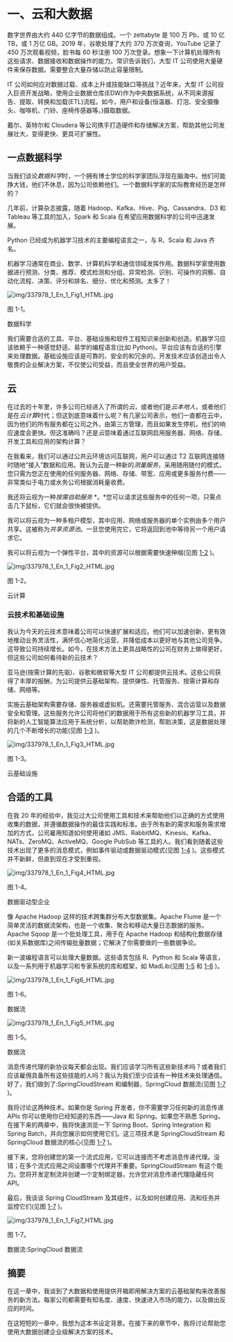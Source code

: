 # 一、云和大数据

数字世界由大约 440 亿字节的数据组成。一个 zettabyte 是 100 万 Pb，或 10 亿 TB，或 1 万亿 GB。2019 年，谷歌处理了大约 370 万次查询，YouTube 记录了 450 万次观看视频，脸书每 60 秒注册 100 万次登录。想象一下计算机处理所有这些请求、数据接收和数据操作的能力。常识告诉我们，大型 IT 公司使用大量硬件来保存数据。需要整合大量存储以防止容量限制。

IT 公司如何应对数据过载、成本上升或技能缺口等挑战？近年来，大型 IT 公司投入巨资开发战略，使用企业数据仓库(EDW)作为中央数据系统，从不同来源报告、提取、转换和加载(ETL)流程。如今，用户和设备(恒温器、灯泡、安全摄像头、咖啡机、门铃、座椅传感器等。)摄取数据。

戴尔、英特尔和 Cloudera 等公司携手打造硬件和存储解决方案，帮助其他公司发展壮大，变得更快、更具可扩展性。

## 一点数据科学

当我们谈论*数据科学*时，一个拥有博士学位的科学家团队浮现在脑海中。他们可能挣大钱，他们不休息，因为公司依赖他们。一个数据科学家的实际教育经历是怎样的？

几年前，计算杂志披露，随着 Hadoop、Kafka、Hive、Pig、Cassandra、D3 和 Tableau 等工具的加入，Spark 和 Scala 在希望应用数据科学的公司中迅速发展。

Python 已经成为机器学习技术的主要编程语言之一，与 R、Scala 和 Java 齐名。

机器学习通常在商业、数学、计算机科学和通信领域发挥作用。数据科学家使用数据进行预测、分类、推荐、模式检测和分组、异常检测、识别、可操作的洞察、自动化流程、决策、评分和排名、细分、优化和预测。太多了！

![img/337978_1_En_1_Fig1_HTML.jpg](img/337978_1_En_1_Fig1_HTML.jpg)

图 1-1。

数据科学

我们需要合适的工具、平台、基础设施和软件工程知识来创新和创造。机器学习应该依赖于一种感觉舒适、易学的编程语言(比如 Python)。平台应该有合适的引擎来处理数据。基础设施应该是可靠的、安全的和冗余的。开发技术应该创造出令人敬畏的企业解决方案，不仅使公司受益，而且使全世界的用户受益。

## 云

在过去的十年里，许多公司已经进入了所谓的*云*，或者他们是*云本地人*，或者他们是在*云计算*时代；但这到底意味着什么呢？有几家公司表示，他们一直都在云中，因为他们的所有服务都在公司之外，由第三方管理，而且如果发生停机，他们的响应速度会更快。但这准确吗？还是*云*意味着通过互联网启用服务器、网络、存储、开发工具和应用的架构计算？

在我看来，我们可以通过公共云环境访问互联网，用户可以通过 T2 互联网连接随时随地“接入”数据和应用。我认为云是一种新的*测量服务*，采用随用随付的模式，您只需为您正在使用的任何服务器、网络、存储、带宽、应用或更多服务付费——非常类似于电力或水务公司根据消耗量收费。

我还将云视为一种*按需自助服务* *。*您可以请求这些服务中的任何一项，只需点击几下鼠标，它们就会很快被提供。

我可以将云视为一种多租户模型，其中应用、网络或服务器的单个实例由多个用户共享。这被称为*共享资源池*。一旦您使用完它，它将返回到池中等待另一个用户请求它。

我可以将云视为一个弹性平台，其中的资源可以根据需要快速伸缩(见图 [1-2](#Fig2) )。

![img/337978_1_En_1_Fig2_HTML.jpg](img/337978_1_En_1_Fig2_HTML.jpg)

图 1-2。

云计算

### 云技术和基础设施

我认为今天的云技术意味着公司可以快速扩展和适应。他们可以加速创新，更有效地推动业务灵活性，满怀信心地简化运营，并降低成本以更好地与其他公司竞争。这导致公司持续增长。如今，在技术方法上更具战略性的公司在财务上做得更好，但这些公司如何看待新的云技术？

亚马逊(按需计算的先驱)、谷歌和微软等大型 IT 公司都提供云技术。这些公司获得了丰厚的报酬，为公司提供云基础架构，提供弹性、托管服务、按需计算和存储、网络等。

实施云基础架构需要存储、服务器或虚拟机。还需要托管服务、混合运营以及数据安全和管理。这些服务允许公司将他们的数据用于所有这些新的机器学习工具，并将新的人工智能算法应用于系统分析，以帮助欺诈检测，帮助决策，这是数据处理的几个不断增长的功能(见图 [1-3](#Fig3) )。

![img/337978_1_En_1_Fig3_HTML.jpg](img/337978_1_En_1_Fig3_HTML.jpg)

图 1-3。

云基础设施

## 合适的工具

在我 20 年的经验中，我见过大公司使用工具和技术来帮助他们以正确的方式使用收集的数据，并遵循数据操作的最佳实践和标准。由于所有新的需求和服务需求增加的方式，公司雇用知道如何使用诸如 JMS、RabbitMQ、Kinesis、Kafka、NATs、ZeroMQ、ActiveMQ、Google PubSub 等工具的人。我们看到随着这些技术出现了更多的消息模式，例如事件驱动或数据驱动模式(见图 [1-4](#Fig4) )。这些模式并不新鲜，但直到现在才受到重视。

![img/337978_1_En_1_Fig4_HTML.jpg](img/337978_1_En_1_Fig4_HTML.jpg)

图 1-4。

数据驱动型企业

像 Apache Hadoop 这样的技术跨集群分布大型数据集。Apache Flume 是一个简单灵活的数据流架构，也是一个收集、聚合和移动大量日志数据的服务。Apache Sqoop 是一个批处理工具，用于在 Apache Hadoop 和结构化数据存储(如关系数据库)之间传输批量数据；它解决了你需要做的一些数据争论。

新一波编程语言可以处理大量数据。这些语言包括 R、Python 和 Scala 等语言，以及一系列用于机器学习和专家系统的库和框架，如 MadLib(见图 [1-5](#Fig5) 和 [1-6](#Fig6) )。

![img/337978_1_En_1_Fig6_HTML.jpg](img/337978_1_En_1_Fig6_HTML.jpg)

图 1-6。

数据流

![img/337978_1_En_1_Fig5_HTML.jpg](img/337978_1_En_1_Fig5_HTML.jpg)

图 1-5。

数据流

消息传递代理的新协议每天都会出现。我们应该学习所有这些新技术吗？或者我们应该雇佣具备所有这些技能的人吗？我认为我们至少应该有一种技术来处理通信。好了，我们做到了:SpringCloudStream 和编制器，SpringCloud 数据流(见图 [1-7](#Fig7) )。

我将讨论这两种技术。如果你是 Spring 开发者，你不需要学习任何新的消息传递 APIs 你可以使用你已经知道的东西——Java 和 Spring。如果您不熟悉 Spring，在接下来的两章中，我将快速浏览一下 Spring Boot、Spring Integration 和 Spring Batch，并向您展示如何使用它们。这三项技术是 SpringCloudStream 和 SpringCloud 数据流的核心(见图 [1-7](#Fig7) )。

接下来，您将创建您的第一个流式应用，它可以连接而不考虑消息传递代理。没错；在多个流式应用之间设置哪个代理并不重要。SpringCloudStream 有这个能力。您将开发定制流并创建一个定制绑定器，允许您对消息传递代理隐藏任何 API。

最后，我谈谈 Spring CloudStream 及其组件，以及如何创建应用、流和任务并监控它们(见图 [1-7](#Fig7) )。

![img/337978_1_En_1_Fig7_HTML.jpg](img/337978_1_En_1_Fig7_HTML.jpg)

图 1-7。

数据流:SpringCloud 数据流

## 摘要

在这一章中，我谈到了大数据和使用提供开箱即用解决方案的云基础架构来改善服务的新方法。每家公司都需要有知名度、速度、快速进入市场的能力，以及做出反应的时间。

在这短短的一章中，我想为这本书设定背景。在接下来的章节中，我将讨论帮助您使用大数据创建企业级解决方案的技术。